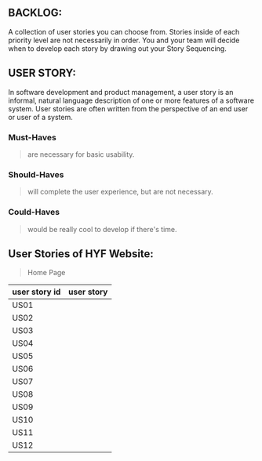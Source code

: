 ## BACKLOG:

A collection of user stories you can choose from. Stories inside of each priority level are not necessarily in order. You and your team will decide when to develop each story by drawing out your Story Sequencing.

## USER STORY:

In software development and product management, a user story is an informal, natural language description of one or more features of a software system. User stories are often written from the perspective of an end user or user of a system.

### Must-Haves

> are necessary for basic usability.

### Should-Haves

> will complete the user experience, but are not necessary.

### Could-Haves

> would be really cool to develop if there's time.

## User Stories of HYF Website:

> Home Page

| user story id | user story | 
| ------------- | ---------- | 
| US01          |            |                     
| US02          |            |                     
| US03          |            |                     
| US04          |            |             
| US05          |            |                     
| US06          |            |                     
| US07          |            |                     
| US08          |            |                     
| US09          |            |                     
| US10          |            |                     
| US11          |            |                     
| US12          |            |                     
